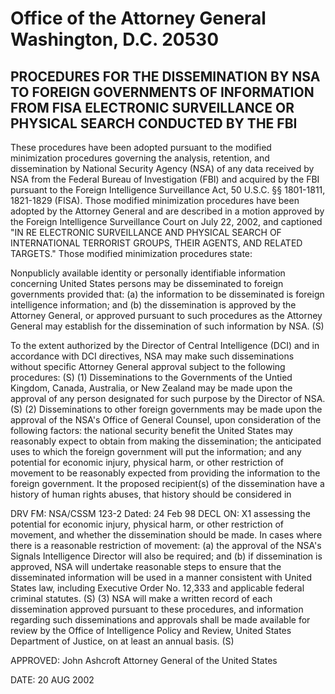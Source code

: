 # Office of the Attorney General Washington, D.C. 20530 

## PROCEDURES FOR THE DISSEMINATION BY NSA TO FOREIGN GOVERNMENTS OF INFORMATION FROM FISA ELECTRONIC SURVEILLANCE OR PHYSICAL SEARCH CONDUCTED BY THE FBI

These procedures have been adopted pursuant to the modified minimization procedures governing the analysis, retention, and dissemination by National Security Agency (NSA) of any data received by NSA from the Federal Bureau of Investigation (FBI) and acquired by the FBI pursuant to the Foreign Intelligence Surveillance Act, 50 U.S.C. §§ 1801-1811, 1821-1829 (FISA). Those modified minimization procedures have been adopted by the Attorney General and are described in a motion approved by the Foreign Intelligence Surveillance Court on July 22, 2002, and captioned "IN RE ELECTRONIC SURVEILLANCE AND PHYSICAL SEARCH OF INTERNATIONAL TERRORIST GROUPS, THEIR AGENTS, AND RELATED TARGETS." Those modified minimization procedures state:

Nonpublicly available identity or personally identifiable information concerning United States persons may be disseminated to foreign governments provided that:
(a) the information to be disseminated is foreign intelligence information; and
(b) the dissemination is approved by the Attorney General, or approved pursuant to such procedures as the Attorney General may establish for the dissemination of such information by NSA. (S)

To the extent authorized by the Director of Central Intelligence (DCI) and in accordance with DCI directives, NSA may make such disseminations without specific Attorney General approval subject to the following procedures: (S)
(1) Disseminations to the Governments of the Untied Kingdom, Canada, Australia, or New Zealand may be made upon the approval of any person designated for such purpose by the Director of NSA. (S)
(2) Disseminations to other foreign governments may be made upon the approval of the NSA's Office of General Counsel, upon consideration of the following factors: the national security benefit the United States may reasonably expect to obtain from making the dissemination; the anticipated uses to which the foreign government will put the information; and any potential for economic injury, physical harm, or other restriction of movement to be reasonably expected from providing the information to the foreign government. It the proposed recipient(s) of the dissemination have a history of human rights abuses, that history should be considered in

DRV FM: NSA/CSSM 123-2
Dated: 24 Feb 98
DECL ON: X1
assessing the potential for economic injury, physical harm, or other restriction of movement, and whether the dissemination should be made. In cases where there is a reasonable restriction of movement: (a) the approval of the NSA's Signals Intelligence Director will also be required; and (b) if dissemination is approved, NSA will undertake reasonable steps to ensure that the disseminated information will be used in a manner consistent with United States law, including Executive Order No. 12,333 and applicable federal criminal statutes. (S)
(3) NSA will make a written record of each dissemination approved pursuant to these procedures, and information regarding such disseminations and approvals shall be made available for review by the Office of Intelligence Policy and Review, United States Department of Justice, on at least an annual basis. (S)

APPROVED:
John Ashcroft
Attorney General of the United States

DATE: 20 AUG 2002
